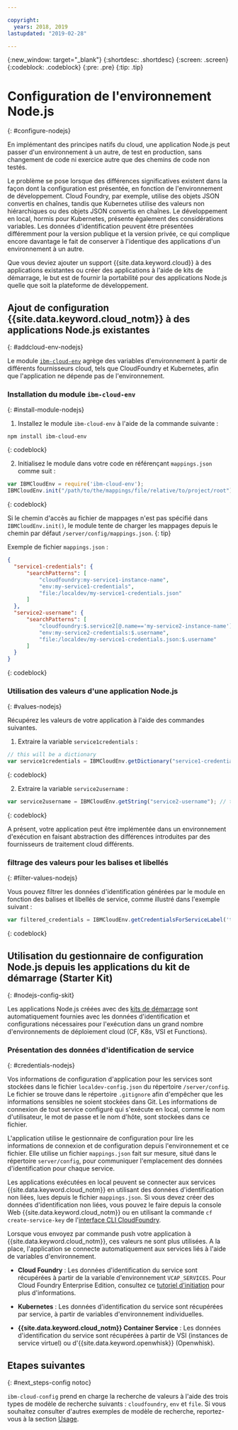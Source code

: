 ```yaml
---

copyright:
  years: 2018, 2019
lastupdated: "2019-02-28"

---
```


{:new_window: target="_blank"}
{:shortdesc: .shortdesc}
{:screen: .screen}
{:codeblock: .codeblock}
{:pre: .pre}
{:tip: .tip}

# Configuration de l'environnement Node.js
{: #configure-nodejs}

En implémentant des principes natifs du cloud, une application Node.js peut passer d'un environnement à un autre, de test en production, sans changement de code ni exercice autre que des chemins de code non testés.

Le problème se pose lorsque des différences significatives existent dans la façon dont la configuration est présentée, en fonction de l'environnement de développement. Cloud Foundry, par exemple, utilise des objets JSON convertis en chaînes, tandis que Kubernetes utilise des valeurs non hiérarchiques ou des objets JSON convertis en chaînes. Le développement en local, hormis pour Kubernetes, présente également des considérations variables. Les données d'identification peuvent être présentées différemment pour la version publique et la version privée, ce qui complique encore davantage le fait de conserver à l'identique des applications d'un environnement à un autre.

Que vous deviez ajouter un support {{site.data.keyword.cloud}} à des applications existantes ou créer des applications à l'aide de kits de démarrage, le but est de fournir la portabilité pour des applications Node.js quelle que soit la plateforme de développement.

## Ajout de configuration {{site.data.keyword.cloud_notm}} à des applications Node.js existantes
{: #addcloud-env-nodejs}

Le module [`ibm-cloud-env`](https://github.com/ibm-developer/ibm-cloud-env) agrège des variables d'environnement à partir de différents fournisseurs cloud, tels que CloudFoundry et Kubernetes, afin que l'application ne dépende pas de l'environnement.

### Installation du module `ibm-cloud-env`
{: #install-module-nodejs}

1. Installez le module `ibm-cloud-env` à l'aide de la commande suivante :
  ```
  npm install ibm-cloud-env
  ```
  {: codeblock}

2. Initialisez le module dans votre code en référençant `mappings.json` comme suit :
  ```js
  var IBMCloudEnv = require('ibm-cloud-env');
  IBMCloudEnv.init("/path/to/the/mappings/file/relative/to/project/root");
  ```
  {: codeblock}

  Si le chemin d'accès au fichier de mappages n'est pas spécifié dans `IBMCloudEnv.init()`, le module tente de charger les mappages depuis le chemin par défaut `/server/config/mappings.json`.
  {: tip}

  Exemple de fichier `mappings.json` :
  ```json
  {
    "service1-credentials": {
        "searchPatterns": [
            "cloudfoundry:my-service1-instance-name", 
            "env:my-service1-credentials", 
            "file:/localdev/my-service1-credentials.json" 
        ]
    },
    "service2-username": {
        "searchPatterns": [
            "cloudfoundry:$.service2[@.name=='my-service2-instance-name'].credentials.username",
            "env:my-service2-credentials:$.username",
            "file:/localdev/my-service1-credentials.json:$.username" 
        ]
    }
  }
  ```
  {: codeblock}

### Utilisation des valeurs d'une application Node.js
{: #values-nodejs}

Récupérez les valeurs de votre application à l'aide des commandes suivantes.

1. Extraire la variable `service1credentials` :
  ```js
  // this will be a dictionary
  var service1credentials = IBMCloudEnv.getDictionary("service1-credentials");
  ```
  {: codeblock}

2. Extraire la variable `service2username` :
  ```js
  var service2username = IBMCloudEnv.getString("service2-username"); // this will be a string
  ```
  {: codeblock}

A présent, votre application peut être implémentée dans un environnement d'exécution en faisant abstraction des différences introduites par des fournisseurs de traitement cloud différents.

### filtrage des valeurs pour les balises et libellés
{: #filter-values-nodejs}

Vous pouvez filtrer les données d'identification générées par le module en fonction des balises et libellés de service, comme illustré dans l'exemple suivant :
```js
var filtered_credentials = IBMCloudEnv.getCredentialsForServiceLabel('tag', 'label', credentials)); // returns a Json with credentials for specified service tag and label
```
{: codeblock}

## Utilisation du gestionnaire de configuration Node.js depuis les applications du kit de démarrage (Starter Kit)
{: #nodejs-config-skit}

Les applications Node.js créées avec des [kits de démarrage](https://cloud.ibm.com/developer/appservice/starter-kits/) sont automatiquement fournies avec les données d'identification et configurations nécessaires pour l'exécution dans un grand nombre d'environnements de déploiement cloud (CF, K8s, VSI et Functions).

### Présentation des données d'identification de service
{: #credentials-nodejs}

Vos informations de configuration d'application pour les services sont stockées dans le fichier `localdev-config.json` du répertoire `/server/config`. Le fichier se trouve dans le répertoire `.gitignore` afin d'empêcher que les informations sensibles ne soient stockées dans Git. Les informations de connexion de tout service configuré qui s'exécute en local, comme le nom d'utilisateur, le mot de passe et le nom d'hôte, sont stockées dans ce fichier.

L'application utilise le gestionnaire de configuration pour lire les informations de connexion et de configuration depuis l'environnement et ce fichier. Elle utilise un fichier `mappings.json` fait sur mesure, situé dans le répertoire `server/config`, pour communiquer l'emplacement des données d'identification pour chaque service.

Les applications exécutées en local peuvent se connecter aux services {{site.data.keyword.cloud_notm}} en utilisant des données d'identification non liées, lues depuis le fichier `mappings.json`. Si vous devez créer des données d'identification non liées, vous pouvez le faire depuis la console Web {{site.data.keyword.cloud_notm}} ou en utilisant la commande `cf create-service-key` de l'[interface CLI CloudFoundry](https://docs.cloudfoundry.org/cf-cli/).

Lorsque vous envoyez par commande push votre application à {{site.data.keyword.cloud_notm}}, ces valeurs ne sont plus utilisées. A la place, l'application se connecte automatiquement aux services liés à l'aide de variables d'environnement.

* **Cloud Foundry** : Les données d'identification du service sont récupérées à partir de la variable d'environnement `VCAP_SERVICES`. Pour Cloud Foundry Enterprise Edition, consultez ce [tutoriel d'initiation](/docs/cloud-foundry/getting-started.html#getting-started) pour plus d'informations.

* **Kubernetes** : Les données d'identification du service sont récupérées par service, à partir de variables d'environnement individuelles.

* **{{site.data.keyword.cloud_notm}} Container Service** : Les données d'identification du service sont récupérées à partir de VSI (instances de service virtuel) ou d'{{site.data.keyword.openwhisk}} (Openwhisk).

## Etapes suivantes
{: #next_steps-config notoc}

`ibm-cloud-config` prend en charge la recherche de valeurs à l'aide des trois types de modèle de recherche suivants : `cloudfoundry`, `env` et `file`. Si vous souhaitez consulter d'autres exemples de modèle de recherche, reportez-vous à la section [Usage](https://github.com/ibm-developer/ibm-cloud-env#usage).

